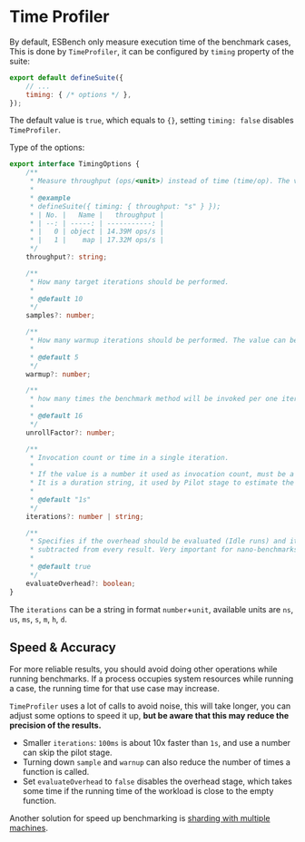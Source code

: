 # Time Profiler

By default, ESBench only measure execution time of the benchmark cases, This is done by `TimeProfiler`, it can be configured by `timing` property of the suite:

```javascript
export default defineSuite({
	// ...
	timing: { /* options */ },
});
```

The default value is `true`, which equals to `{}`, setting `timing: false` disables `TimeProfiler`.

Type of the options:

```typescript
export interface TimingOptions {
	/**
	 * Measure throughput (ops/<unit>) instead of time (time/op). The value can be a duration unit.
	 *
	 * @example
	 * defineSuite({ timing: { throughput: "s" } });
	 * | No. |   Name |   throughput |
	 * | --: | -----: | -----------: |
	 * |   0 | object | 14.39M ops/s |
	 * |   1 |    map | 17.32M ops/s |
	 */
	throughput?: string;

	/**
	 * How many target iterations should be performed.
	 *
	 * @default 10
	 */
	samples?: number;

	/**
	 * How many warmup iterations should be performed. The value can be 0, which disables warmup.
	 *
	 * @default 5
	 */
	warmup?: number;

	/**
	 * how many times the benchmark method will be invoked per one iteration of a generated loop.
	 *
	 * @default 16
	 */
	unrollFactor?: number;

	/**
	 * Invocation count or time in a single iteration.
	 *
	 * If the value is a number it used as invocation count, must be a multiple of `unrollFactor`.
	 * It is a duration string, it used by Pilot stage to estimate the number of invocations per iteration.
	 *
	 * @default "1s"
	 */
	iterations?: number | string;

	/**
	 * Specifies if the overhead should be evaluated (Idle runs) and it's average value
	 * subtracted from every result. Very important for nano-benchmarks.
	 *
	 * @default true
	 */
	evaluateOverhead?: boolean;
}
```

The `iterations` can be a string in format `number`+`unit`, available units are `ns`, `us`, `ms`, `s`, `m`, `h`, `d`.

## Speed & Accuracy

For more reliable results, you should avoid doing other operations while running benchmarks. If a process occupies system resources while running a case, the running time for that use case may increase.

`TimeProfiler` uses a lot of calls to avoid noise, this will take longer, you can adjust some options to speed it up, **but be aware that this may reduce the precision of the results.**

* Smaller `iterations`: `100ms` is about 10x faster than `1s`, and use a number can skip the pilot stage.
* Turning down `sample` and `warnup` can also reduce the number of times a function is called.
* Set `evaluateOverhead` to `false` disables the overhead stage, which takes some time if the running time of the workload is close to the empty function.

Another solution for speed up benchmarking is [sharding with multiple machines](./cli#sharding).

